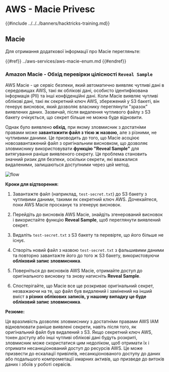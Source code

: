# AWS - Macie Privesc

{{#include ../../../banners/hacktricks-training.md}}

## Macie

Для отримання додаткової інформації про Macie перегляньте:

{{#ref}}
../aws-services/aws-macie-enum.md
{{#endref}}

### Amazon Macie - Обхід перевірки цілісності `Reveal Sample`

AWS Macie - це сервіс безпеки, який автоматично виявляє чутливі дані в середовищах AWS, такі як облікові дані, особисто ідентифікована інформація (PII) та інші конфіденційні дані. Коли Macie виявляє чутливі облікові дані, такі як секретний ключ AWS, збережений у S3 бакеті, він генерує висновок, який дозволяє власнику переглянути "зразок" виявлених даних. Зазвичай, після видалення чутливого файлу з S3 бакету очікується, що секрет більше не можна буде відновити.

Однак було виявлено **обхід**, при якому зловмисник з достатніми правами може **завантажити файл з тією ж назвою**, але з різними, не чутливими даними. Це призводить до того, що Macie асоціює новозавантажений файл з оригінальним висновком, що дозволяє зловмиснику використовувати **функцію "Reveal Sample"** для витягування раніше виявленого секрету. Ця проблема становить значний ризик для безпеки, оскільки секрети, які вважалися видаленими, залишаються доступними через цей метод.

![flow](https://github.com/user-attachments/assets/7b83f2d3-1690-41f1-98cc-05ccd0154a66)

**Кроки для відтворення:**

1. Завантажте файл (наприклад, `test-secret.txt`) до S3 бакету з чутливими даними, такими як секретний ключ AWS. Дочекайтеся, поки AWS Macie просканує та згенерує висновок.

2. Перейдіть до висновків AWS Macie, знайдіть згенерований висновок і використайте функцію **Reveal Sample**, щоб переглянути виявлений секрет.

3. Видаліть `test-secret.txt` з S3 бакету та перевірте, що його більше не існує.

4. Створіть новий файл з назвою `test-secret.txt` з фальшивими даними та повторно завантажте його до того ж S3 бакету, використовуючи **обліковий запис зловмисника**.

5. Поверніться до висновків AWS Macie, отримайте доступ до оригінального висновку та знову натисніть **Reveal Sample**.

6. Спостерігайте, що Macie все ще розкриває оригінальний секрет, незважаючи на те, що файл був видалений і замінений на інший вміст **з різних облікових записів, у нашому випадку це буде обліковий запис зловмисника**.

**Резюме:**

Ця вразливість дозволяє зловмиснику з достатніми правами AWS IAM відновлювати раніше виявлені секрети, навіть після того, як оригінальний файл був видалений з S3. Якщо секретний ключ AWS, токен доступу або інші чутливі облікові дані будуть розкриті, зловмисник може скористатися цим недоліком, щоб отримати їх і отримати несанкціонований доступ до ресурсів AWS. Це може призвести до ескалації привілеїв, несанкціонованого доступу до даних або подальшого компрометації хмарних активів, що призведе до витоків даних і збоїв у роботі сервісів.
